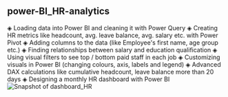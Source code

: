 ## power-BI_HR-analytics

◈ Loading data into Power BI and cleaning it with Power Query
◈ Creating HR metrics like headcount, avg. leave balance, avg. salary etc. with Power Pivot
◈ Adding columns to the data (like Employee's first name, age group etc.)
◈ Finding relationships between salary and education qualification
◈ Using visual filters to see top / bottom paid staff in each job
◈ Customizing visuals in Power BI (changing colours, axis, labels and legend)
◈ Advanced DAX calculations like cumulative headcount, leave balance more than 20 days 
◈ Designing a monthly HR dashboard with Power BI
![Snapshot of dashboard_HR](https://github.com/Rajitha1324/power-BI_HR-analytics/assets/70288858/03463ab5-2627-4917-8d9b-6edb2e39eab8)
